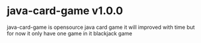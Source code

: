 # java-card-game v1.0.0
java-card-game is opensource java card game
it will improved with time but for now it only have one game in it blackjack game
